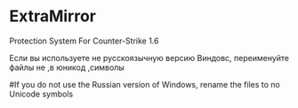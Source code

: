 # ExtraMirror
Protection System For Counter-Strike 1.6


Если вы используете не русскоязычную версию Виндовс, переименуйте файлы не ,в юникод ,символы

#If you do not use the Russian version of Windows, rename the files to no Unicode symbols
